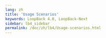```yaml
---
lang: zh
title: 'Usage Scenarios'
keywords: LoopBack 4.0, LoopBack-Next
sidebar: lb4_sidebar
permalink: /doc/zh/lb4/Usage-scenarios.html
---
```

